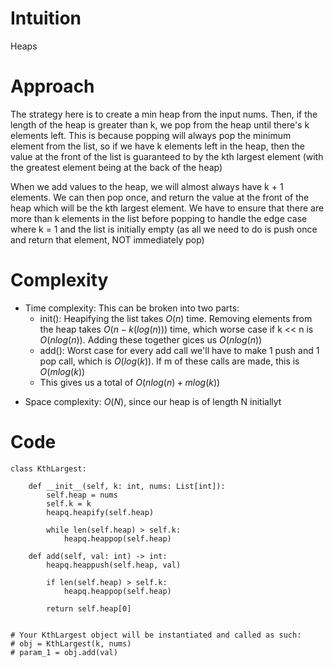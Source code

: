 # Intuition
Heaps

# Approach
The strategy here is to create a min heap from the input nums. Then, if the length of the heap is greater than k, we pop from the heap until there's k elements left. This is because popping will always pop the minimum element from the list, so if we have k elements left in the heap, then the value at the front of the list is guaranteed to by the kth largest element (with the greatest element being at the back of the heap)

When we add values to the heap, we will almost always have k + 1 elements. We can then pop once, and return the value at the front of the heap which will be the kth largest element. We have to ensure that there are more than k elements in the list before popping to handle the edge case where k = 1 and the list is initially empty (as all we need to do is push once and return that element, NOT immediately pop)

# Complexity
- Time complexity: This can be broken into two parts:
    - init(): Heapifying the list takes $O(n)$ time. Removing elements from the heap takes $O(n-k(log(n)))$ time, which worse case if k << n is $O(nlog(n))$. Adding these together gices us $O(nlog(n))$
    - add(): Worst case for every add call we'll have to make 1 push and 1 pop call, which is $O(log(k))$. If m of these calls are made, this is $O(mlog(k))$
    - This gives us a total of $O(nlog(n) + mlog(k))$

<!-- Add your time complexity here, e.g. $$O(n)$$ -->

- Space complexity: $O(N)$, since our heap is of length N initiallyt
<!-- Add your space complexity here, e.g. $$O(n)$$ -->

# Code
```python3
class KthLargest:

    def __init__(self, k: int, nums: List[int]):
        self.heap = nums
        self.k = k
        heapq.heapify(self.heap)

        while len(self.heap) > self.k:
            heapq.heappop(self.heap)
        
    def add(self, val: int) -> int:
        heapq.heappush(self.heap, val)

        if len(self.heap) > self.k:
            heapq.heappop(self.heap)

        return self.heap[0]


# Your KthLargest object will be instantiated and called as such:
# obj = KthLargest(k, nums)
# param_1 = obj.add(val)
```
